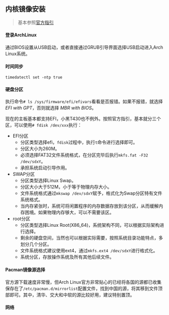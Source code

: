 ## 内核镜像安装
> 基本参照[官方指引](https://wiki.archlinux.org/index.php/Installation_guide)

#### 登录ArchLinux
通过BIOS设置从USB启动，或者直接通过GRUB引导界面选择USB启动进入Arch Linux系统。

#### 时间同步
`timedatectl set -ntp true`

#### 硬盘分区
执行命令`# ls /sys/firmware/efi/efivars`看看是否报错。如果不报错，就选择 _EFI with GPT_，否则就选择 _MBR with BIOS_。

现在的主板基本都支持EFI，小黑T430也不例外。按照官方指引，基本就分三个区，可以使用`# fdisk /dev/xxx`执行：
* EFI分区
  * 分区类型选择efi，`fdisk`过程中，执行`t`命令进行选择即可。
  * 分区大小为260M。
  * 必须选择FAT32文件系统格式，在分区完毕后执行`mkfs.fat -F32 /dev/sdxY`。
  * 承担系统启动引导作用。
* SWAP分区
  * 分区类型选择Linux Swap。
  * 分区大小大于512M，小于等于物理内存大小。
  * 文件系统格式通过`mkswap /dev/sdxY`赋予，格式化为Swap分区特有文件系统格式。
  * 当内存紧张时，系统可将闲置程序的内存数据存放到该分区，从而缓解内存困境。如果物理内存够大，可以不需要该区。
* root分区
  * 分区类型选择Linux Root(X86_64)，系统架构不同，可以根据实际架构进行选择。
  * 剩余的硬盘空间，当然也可以根据实际需要，按照系统目录功能特点，多划分几个分区。
  * 文件系统格式建议使用ext4，通过`mkfs.ext4 /dev/sdxY`进行格式化。
  * 系统分区，存放操作系统及所有其他后续文件。

#### Pacman镜像源选择
官方源下载速度非常慢，但Arch Linux官方非常贴心的已经将各国的源都已收集保存在了`/etc/pacman.d/mirrorlist`配置文件，找到中国的源，将其移到文件顶部即可。其中，清华、交大和中软的源比较好用，建议特别置顶。

#### 

#### 网络

